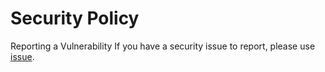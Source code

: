 # Security Policy
Reporting a Vulnerability
If you have a security issue to report, please use [issue](https://github.com/connectshark/angel-fund/issues/new).